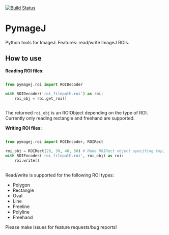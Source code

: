 [![Build Status](https://travis-ci.org/Jhsmit/PymageJ.svg?branch=master)](https://travis-ci.org/Jhsmit/PymageJ)

# PymageJ
Python tools for ImageJ. 
Features: read/write ImageJ ROIs.

## How to use

**Reading ROI files:**

```python

from pymagej.roi import ROIDecoder

with ROIDecoder('roi_filepath.roi') as roi:
    roi_obj = roi.get_roi()
  
```

The returned ```roi_obj``` is an ROIObject depending on the type of ROI. Currently only reading rectangle and freehand are supported.

**Writing ROI files:**

```python

from pymagej.roi import ROIEncoder, ROIRect

roi_obj = ROIRect(20, 30, 40, 50) # Make ROIRect object specifing top, left, bottom, right
with ROIEncoder('roi_filepath.roi', roi_obj) as roi:
    roi.write()
  
```

Read/write is supported for the following ROI types:

- Polygon
- Rectangle
- Oval
- Line
- Freeline
- Polyline
- Freehand



Please make issues for feature requests/bug reports!
